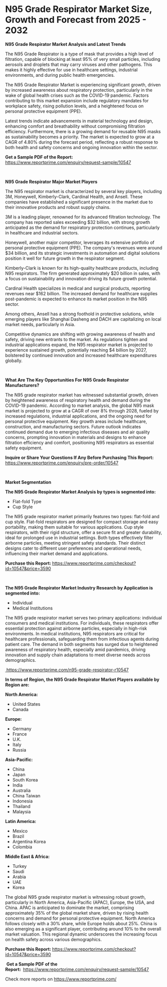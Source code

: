 <p><h1>N95 Grade Respirator Market Size, Growth and Forecast from 2025 - 2032</h1></p><p><strong>N95 Grade Respirator Market Analysis and Latest Trends</strong></p>
<p><p>The N95 Grade Respirator is a type of mask that provides a high level of filtration, capable of blocking at least 95% of very small particles, including aerosols and droplets that may carry viruses and other pathogens. This makes it highly effective for use in healthcare settings, industrial environments, and during public health emergencies.</p><p>The N95 Grade Respirator Market is experiencing significant growth, driven by increased awareness about respiratory protection, particularly in the wake of global health crises such as the COVID-19 pandemic. Factors contributing to this market expansion include regulatory mandates for workplace safety, rising pollution levels, and a heightened focus on personal protective equipment (PPE).</p><p>Latest trends indicate advancements in material technology and design, enhancing comfort and breathability without compromising filtration efficiency. Furthermore, there is a growing demand for reusable N95 masks as sustainability becomes a priority. The market is expected to grow at a CAGR of 4.80% during the forecast period, reflecting a robust response to both health and safety concerns and ongoing innovation within the sector.</p></p>
<p><strong>Get a Sample PDF of the Report:&nbsp;</strong> <a href="https://www.reportprime.com/enquiry/request-sample/10547?utm_campaign=3113&utm_medium=2&utm_source=Github&utm_content=ia&utm_term=20032025&utm_id=n95-grade-respirator">https://www.reportprime.com/enquiry/request-sample/10547</a></p>
<p>&nbsp;</p>
<p><strong>N95 Grade Respirator Major Market Players</strong></p>
<p><p>The N95 respirator market is characterized by several key players, including 3M, Honeywell, Kimberly-Clark, Cardinal Health, and Ansell. These companies have established a significant presence in the market due to their innovative products and robust supply chains.</p><p>3M is a leading player, renowned for its advanced filtration technology. The company has reported sales exceeding $32 billion, with strong growth anticipated as the demand for respiratory protection continues, particularly in healthcare and industrial sectors.</p><p>Honeywell, another major competitor, leverages its extensive portfolio of personal protective equipment (PPE). The company's revenues were around $34 billion, and its strategic investments in automation and digital solutions position it well for future growth in the respirator segment.</p><p>Kimberly-Clark is known for its high-quality healthcare products, including N95 respirators. The firm generated approximately $20 billion in sales, with a focus on sustainability and innovation driving its future growth potential.</p><p>Cardinal Health specializes in medical and surgical products, reporting revenues near $162 billion. The increased demand for healthcare supplies post-pandemic is expected to enhance its market position in the N95 sector.</p><p>Among others, Ansell has a strong foothold in protective solutions, while emerging players like Shanghai Dasheng and DACH are capitalizing on local market needs, particularly in Asia. </p><p>Competitive dynamics are shifting with growing awareness of health and safety, driving new entrants to the market. As regulations tighten and industrial applications expand, the N95 respirator market is projected to experience sustained growth, potentially reaching $4 billion by 2027, bolstered by continued innovation and increased healthcare expenditures globally.</p></p>
<p>&nbsp;</p>
<p><strong>What Are The Key Opportunities For N95 Grade Respirator Manufacturers?</strong></p>
<p><p>The N95 grade respirator market has witnessed substantial growth, driven by heightened awareness of respiratory health and demand during the COVID-19 pandemic. According to market analysis, the global N95 mask market is projected to grow at a CAGR of over 8% through 2028, fueled by increased regulations, industrial applications, and the ongoing need for personal protective equipment. Key growth areas include healthcare, construction, and manufacturing sectors. Future outlook indicates continued demand due to emerging infectious diseases and air quality concerns, prompting innovation in materials and designs to enhance filtration efficiency and comfort, positioning N95 respirators as essential safety equipment.</p></p>
<p><strong>Inquire or Share Your Questions If Any Before Purchasing This Report:</strong> <a href="https://www.reportprime.com/enquiry/pre-order/10547?utm_campaign=3113&utm_medium=2&utm_source=Github&utm_content=ia&utm_term=20032025&utm_id=n95-grade-respirator">https://www.reportprime.com/enquiry/pre-order/10547</a></p>
<p>&nbsp;</p>
<p><strong>Market Segmentation</strong></p>
<p><strong>The N95 Grade Respirator Market Analysis by types is segmented into:</strong></p>
<p><ul><li>Flat-fold Type</li><li>Cup Style</li></ul></p>
<p><p>The N95 grade respirator market primarily features two types: flat-fold and cup style. Flat-fold respirators are designed for compact storage and easy portability, making them suitable for various applications. Cup style respirators, with their rigid structure, offer a secure fit and greater durability, ideal for prolonged use in industrial settings. Both types effectively filter airborne particles, meeting stringent safety standards. Their distinct designs cater to different user preferences and operational needs, influencing their market demand and applications.</p></p>
<p><strong>Purchase this Report:&nbsp;</strong><a href="https://www.reportprime.com/checkout?id=10547&price=3590&utm_campaign=3113&utm_medium=2&utm_source=Github&utm_content=ia&utm_term=20032025&utm_id=n95-grade-respirator">https://www.reportprime.com/checkout?id=10547&price=3590</a></p>
<p>&nbsp;</p>
<p><strong>The N95 Grade Respirator Market Industry Research by Application is segmented into:</strong></p>
<p><ul><li>Individual</li><li>Medical Institutions</li></ul></p>
<p><p>The N95 grade respirator market serves two primary applications: individual consumers and medical institutions. For individuals, these respirators offer essential protection against airborne particles, especially in high-risk environments. In medical institutions, N95 respirators are critical for healthcare professionals, safeguarding them from infectious agents during patient care. The demand in both segments has surged due to heightened awareness of respiratory health, especially amid pandemics, driving innovation and supply chain adaptations to meet diverse needs across demographics.</p></p>
<p><a href="https://www.reportprime.com/n95-grade-respirator-r10547?utm_campaign=3113&utm_medium=2&utm_source=Github&utm_content=ia&utm_term=20032025&utm_id=n95-grade-respirator">&nbsp;https://www.reportprime.com/n95-grade-respirator-r10547</a></p>
<p><strong>In terms of Region, the N95 Grade Respirator Market Players available by Region are:</strong></p>
<p>
    <p> <strong> North America: </strong>
        <ul>
            <li>United States</li>
            <li>Canada</li>
        </ul>
        </p> 
    <p> <strong> Europe: </strong>
        <ul>
            <li>Germany</li>
            <li>France</li>
            <li>U.K.</li>
            <li>Italy</li>
            <li>Russia</li>
        </ul>
        </p> 
    <p> <strong> Asia-Pacific: </strong>
        <ul>
            <li>China</li>
            <li>Japan</li>
            <li>South Korea</li>
            <li>India</li>
            <li>Australia</li>
            <li>China Taiwan</li>
            <li>Indonesia</li>
            <li>Thailand</li>
            <li>Malaysia</li>
        </ul>
        </p> 
    <p> <strong> Latin America: </strong>
        <ul>
            <li>Mexico</li>
            <li>Brazil</li>
            <li>Argentina Korea</li>
            <li>Colombia</li>
        </ul>
        </p> 
    <p> <strong> Middle East & Africa: </strong>
        <ul>
            <li>Turkey</li>
            <li>Saudi</li>
            <li>Arabia</li>
            <li>UAE</li>
            <li>Korea</li>
        </ul>
    </p>
    </p>
<p><p>The global N95 grade respirator market is witnessing robust growth, particularly in North America, Asia-Pacific (APAC), Europe, the USA, and China. APAC is anticipated to dominate the market, comprising approximately 35% of the global market share, driven by rising health concerns and demand for personal protective equipment. North America follows closely with a 30% share, while Europe holds about 25%. China is also emerging as a significant player, contributing around 10% to the overall market valuation. This regional dynamic underscores the increasing focus on health safety across various demographics.</p></p>
<p><strong>Purchase this Report: </strong><a href="https://www.reportprime.com/checkout?id=10547&price=3590&utm_campaign=3113&utm_medium=2&utm_source=Github&utm_content=ia&utm_term=20032025&utm_id=n95-grade-respirator">https://www.reportprime.com/checkout?id=10547&price=3590</a></p>
<p>&nbsp;<strong>Get a Sample PDF of the Report:&nbsp;&nbsp;</strong><a href="https://www.reportprime.com/enquiry/request-sample/10547?utm_campaign=3113&utm_medium=2&utm_source=Github&utm_content=ia&utm_term=20032025&utm_id=n95-grade-respirator">https://www.reportprime.com/enquiry/request-sample/10547</a></p>
<p><strong></strong></p>
<p>Check more reports on <a href="https://www.reportprime.com/?utm_campaign=3113&utm_medium=2&utm_source=Github&utm_content=ia&utm_term=20032025&utm_id=n95-grade-respirator">https://www.reportprime.com/</a></p>